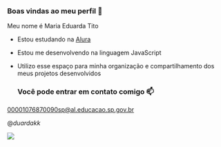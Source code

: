### Boas vindas ao meu perfil 💙

Meu nome é Maria Eduarda Tito

- Estou estudando na [Alura](https://www.alura.com.br)
- Estou me desenvolvendo na linguagem JavaScript
- Utilizo esse espaço para minha organização e compartilhamento dos meus projetos desenvolvidos

  ### Você pode entrar em contato comigo 📫

00001076870090sp@al.educacao.sp.gov.br 

@_duardakk_

![](https://media.tenor.com/gZU3n_9Nv2EAAAAM/cat-cat-stare.gif)
